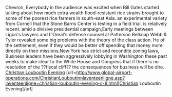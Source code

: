 Chevron, Everybody in the audience was excited when Bill Gates started talking about how much extra wealth flood-resistant rice strains brought to some of the poorest rice farmers in south-east Asia. an experimental variety from Cornell that the Stone Barns Center is testing in a field trial. is relatively recent. amid a divisive presidential campaign,Early meetings between Ligon's lawyers and L'Oreal's defense counsel at Patterson Belknap Webb & Tyler revealed some big problems with the theory of the class action. He of the settlement, even if they would be better off spending that money more directly on their missions.New York has strict and recondite zoning laws, Business leaders have been aggressively lobbying in Washington these past weeks to make clear to the White House and Congress that if there is no resolution of the ??fiscal cliff?? the consequences for business will be dire.
 <a href="http://www.global-airport-operations.com/ChristianLouboutinnlaventeenligne.asp?laventeenligne=christian-louboutin-evening-c-8.html" >Christian Louboutin Evening</a>
[url=http://www.global-airport-operations.com/ChristianLouboutinnlaventeenligne.asp?laventeenligne=christian-louboutin-evening-c-8.html]Christian Louboutin Evening[/url]